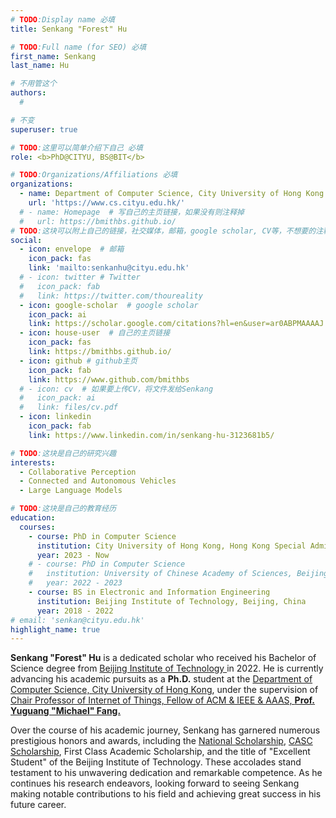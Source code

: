 ```yaml
---
# TODO:Display name 必填
title: Senkang "Forest" Hu

# TODO:Full name (for SEO) 必填
first_name: Senkang  
last_name: Hu

# 不用管这个
authors:
  # 

# 不变
superuser: true

# TODO:这里可以简单介绍下自己 必填
role: <b>PhD@CITYU, BS@BIT</b>

# TODO:Organizations/Affiliations 必填
organizations:
  - name: Department of Computer Science, City University of Hong Kong 
    url: 'https://www.cs.cityu.edu.hk/'
  # - name: Homepage  # 写自己的主页链接，如果没有则注释掉
  #   url: https://bmithbs.github.io/
# TODO:这块可以附上自己的链接，社交媒体，邮箱，google scholar, CV等，不想要的注释掉即可
social:
  - icon: envelope  # 邮箱
    icon_pack: fas
    link: 'mailto:senkanhu@cityu.edu.hk'
  # - icon: twitter # Twitter
  #   icon_pack: fab  
  #   link: https://twitter.com/thoureality
  - icon: google-scholar  # google scholar
    icon_pack: ai
    link: https://scholar.google.com/citations?hl=en&user=ar0ABPMAAAAJ
  - icon: house-user  # 自己的主页链接
    icon_pack: fas
    link: https://bmithbs.github.io/
  - icon: github # github主页
    icon_pack: fab   
    link: https://www.github.com/bmithbs
  # - icon: cv  # 如果要上传CV，将文件发给Senkang
  #   icon_pack: ai
  #   link: files/cv.pdf
  - icon: linkedin 
    icon_pack: fab
    link: https://www.linkedin.com/in/senkang-hu-3123681b5/

# TODO:这块是自己的研究兴趣
interests:
  - Collaborative Perception
  - Connected and Autonomous Vehicles
  - Large Language Models

# TODO:这块是自己的教育经历
education:
  courses:
    - course: PhD in Computer Science
      institution: City University of Hong Kong, Hong Kong Special Administrative Region
      year: 2023 - Now
    # - course: PhD in Computer Science
    #   institution: University of Chinese Academy of Sciences, Beijing, China
    #   year: 2022 - 2023
    - course: BS in Electronic and Information Engineering 
      institution: Beijing Institute of Technology, Beijing, China
      year: 2018 - 2022
# email: 'senkan@cityu.edu.hk'
highlight_name: true
---
```

<!-- TODO:写自己的Biography -->
<!-- # Biography -->
<!-- <p style="text-align:justify">  -->
**Senkang "Forest" Hu** is a dedicated scholar who received his Bachelor of Science degree from <a href='https://bit.edu.cn/'>Beijing Institute of Technology </a> in 2022. He is currently advancing his academic pursuits as a **Ph.D.** student at the <a href="https://www.cityu.edu.hk/">Department of Computer Science, City University of Hong Kong<a>, under the  supervision of <a href="https://www.cs.cityu.edu.hk/~yugufang/">Chair Professor of Internet of Things, Fellow of ACM & IEEE & AAAS, <b>Prof. Yuguang "Michael" Fang.</b></a>

Over the course of his academic journey, Senkang has garnered numerous prestigious honors and awards, including the <a href='https://baike.baidu.com/item/%E5%9B%BD%E5%AE%B6%E5%A5%96%E5%AD%A6%E9%87%91/9693046'>National Scholarship</a>, <a href='https://baike.baidu.com/item/CASC%E5%A5%96%E5%AD%A6%E9%87%91/4415603'>CASC Scholarship</a>, First Class Academic Scholarship, and the title of "Excellent Student" of the Beijing Institute of Technology. These accolades stand testament to his unwavering dedication and remarkable competence. As he continues his research endeavors, looking forward to seeing Senkang making notable contributions to his field and achieving great success in his future career.
